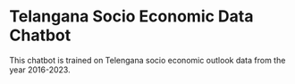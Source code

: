 # Telangana Socio Economic Data Chatbot

This chatbot is trained on Telengana socio economic outlook data from the year 2016-2023. 
